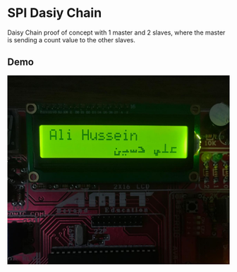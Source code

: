 # SPI Dasiy Chain
Daisy Chain proof of concept with 1 master and 2 slaves, where the master is sending a count value to the other slaves.

## Demo
<p align="center"><img src="gifs/LCD_arabic.jpg"\></p>
